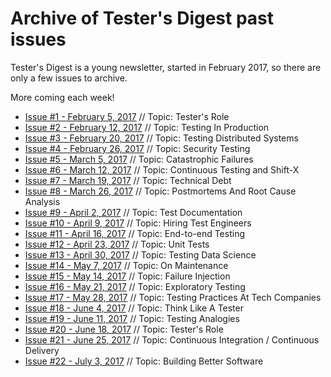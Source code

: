 Archive of Tester's Digest past issues
======================================

Tester's Digest is a young newsletter, started in February 2017, so there are
only a few issues to archive.

More coming each week!

* [Issue #1 - February 5, 2017](testers_digest_2017_02_05.md) // Topic: Tester's Role
* [Issue #2 - February 12, 2017](testers_digest_2017_02_12.md) // Topic: Testing In Production
* [Issue #3 - February 20, 2017](testers_digest_2017_02_20.md) // Topic: Testing Distributed Systems
* [Issue #4 - February 26, 2017](testers_digest_2017_02_26.md) // Topic: Security Testing
* [Issue #5 - March 5, 2017](testers_digest_2017_03_05.md) // Topic: Catastrophic Failures
* [Issue #6 - March 12, 2017](testers_digest_2017_03_12.md) // Topic: Continuous Testing and Shift-X
* [Issue #7 - March 19, 2017](testers_digest_2017_03_19.md) // Topic: Technical Debt
* [Issue #8 - March 26, 2017](testers_digest_2017_03_26.md) // Topic: Postmortems And Root Cause Analysis
* [Issue #9 - April 2, 2017](testers_digest_2017_04_02.md) // Topic: Test Documentation
* [Issue #10 - April 9, 2017](testers_digest_2017_04_09.md) // Topic: Hiring Test Engineers
* [Issue #11 - April 16, 2017](testers_digest_2017_04_16.md) // Topic: End-to-end Testing
* [Issue #12 - April 23, 2017](testers_digest_2017_04_23.md) // Topic: Unit Tests
* [Issue #13 - April 30, 2017](testers_digest_2017_04_30.md) // Topic: Testing Data Science
* [Issue #14 - May 7, 2017](testers_digest_2017_05_07.md) // Topic: On Maintenance
* [Issue #15 - May 14, 2017](testers_digest_2017_05_14.md) // Topic: Failure Injection
* [Issue #16 - May 21, 2017](testers_digest_2017_05_21.md) // Topic: Exploratory Testing
* [Issue #17 - May 28, 2017](testers_digest_2017_05_28.md) // Topic: Testing Practices At Tech Companies
* [Issue #18 - June 4, 2017](testers_digest_2017_06_04.md) // Topic: Think Like A Tester
* [Issue #19 - June 11, 2017](testers_digest_2017_06_11.md) // Topic: Testing Analogies
* [Issue #20 - June 18, 2017](testers_digest_2017_06_18.md) // Topic: Tester's Role
* [Issue #21 - June 25, 2017](testers_digest_2017_06_25.md) // Topic: Continuous Integration / Continuous Delivery
* [Issue #22 - July 3, 2017](testers_digest_2017_07_03.md) // Topic: Building Better Software
